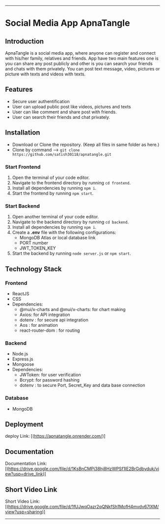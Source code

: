 

---

# Social Media App ApnaTangle

## Introduction

ApnaTangle is a social media app, where anyone can register and connect with his/her family, relatives and friends. App have two main features one is you can share any post publicly and other is you can search your friends and chats with them privately. You can post text message, video, pictures or picture with texts and videos with texts.

## Features

- Secure user authentification
- User can upload public post like videos, pictures and texts 
- User can like comment and share post with friends.
- User can search their friends and chat privately.

## Installation
- Download or Clone the repository. (Keep all files in same folder as here.)
- Clone by command --> `git clone https://github.com/satish30118/apnatangle.git`
### Start Frontend

1. Open the terminal of your code editor.
2. Navigate to the frontend directory by running `cd frontend`.
3. Install all dependencies by running `npm i`.
4. Start the frontend by running `npm start`.

### Start Backend

1. Open another terminal of your code editor.
2. Navigate to the backend directory by running `cd backend`.
3. Install all dependencies by running `npm i`.
4. Create a **.env** file with the following configurations:
   - MongoDB Atlas or local database link
   - PORT number
   - JWT_TOKEN_KEY
5. Start the backend by running `node server.js` or `npm start`.


## Technology Stack

### Frontend

- ReactJS
- CSS
- Dependencies:
  - @mui/x-charts and @mui/x-charts: for chart making
  - Axios: for API integration
  - dotenv : for secure api integration
  - Aos : for animation
  - react-router-dom : for routing

### Backend

- Node.js
- Express.js
- Mongoose
- Dependencies:
  - JWToken: for user verification
  - Bcrypt: for password hashing
  - dotenv : to secure Port, Secret_Key and data base connection

### Database

- MongoDB

## Deployment
deploy Link: [(https://apnatangle.onrender.com/)]

## Documentation

Documentation Link: [(https://drive.google.com/file/d/1KsBnCMPj38hj8HzWPSf1IE2BrGdbyduk/view?usp=drive_link)]

## Short Video Link

Short Video Link: [(https://drive.google.com/file/d/1fUJwqOazr2qQNkfSh1MofH4mvdv67lXM/view?usp=sharing)]

---




 
 
